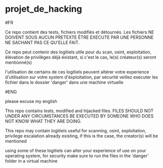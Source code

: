 # projet_de_hacking

#FR

Ce repo contient des tests, fichiers modifiés et détournés. Les fichiers NE DOIVENT SOUS AUCUN PRETEXTE ÊTRE EXECUTE PAR UNE PERSONNE NE SACHANT PAS CE QU'ELLE FAIT.

Ce repo peut contenir des logitiels utile pour du scan, osint, exploitation, élévation de privilèges déjà éxistant, si c'est le cas, le(s) créateur(s) seront mentionné(s)

l'utilisation de certains de ces logitiels peuvent altérer votre experience d'utilisation sur votre system d'éxploitation, par sécurité veillez executer les fichier dans le dossier 'danger' dans une machine virtuelle

#ENG

please excuse my english

This repo contains tests, modified and hijacked files. FILES SHOULD NOT UNDER ANY CIRCUMSTANCES BE EXECUTED BY SOMEONE WHO DOES NOT KNOW WHAT THEY ARE DOING. 

This repo may contain logitiels useful for scanning, osint, exploitation, privilege escalation already existing, if this is the case, the creator(s) will be mentioned 

using some of these logitiels can alter your experience of use on your operating system, for security make sure to run the files in the 'danger' folder in a virtual machine
